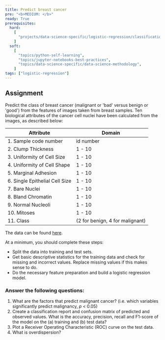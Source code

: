 ```yaml
---
title: Predict breast cancer
pre: "<b>MEDIUM: </b>"
ready: True
prerequisites:
  hard:
    [
      "projects/data-science-specific/logistic-regression/classification-assessment",
    ]
  soft:
    [
      "topics/python-self-learning",
      "topics/jupyter-notebooks-best-practices",
      "topics/data-science-specific/data-science-methodology",
    ]
tags: ["logistic-regression"]
---
```


## Assignment

Predict the class of breast cancer (malignant or 'bad' versus benign or 'good') from the features of images taken from breast samples. Ten biological attributes of the cancer cell nuclei have been calculated from the images, as described below:

| Attribute                      | Domain                          |
| ------------------------------ | ------------------------------- |
| 1. Sample code number          | id number                       |
| 2. Clump Thickness             | 1 - 10                          |
| 3. Uniformity of Cell Size     | 1 - 10                          |
| 4. Uniformity of Cell Shape    | 1 - 10                          |
| 5. Marginal Adhesion           | 1 - 10                          |
| 6. Single Epithelial Cell Size | 1 - 10                          |
| 7. Bare Nuclei                 | 1 - 10                          |
| 8. Bland Chromatin             | 1 - 10                          |
| 9. Normal Nucleoli             | 1 - 10                          |
| 10. Mitoses                    | 1 - 10                          |
| 11. Class                      | (2 for benign, 4 for malignant) |

The data can be found [here](cancer.data).

At a minimum, you should complete these steps:

- Split the data into training and test sets.
- Get basic descriptive statistics for the training data and check for missing and incorrect values. Replace missing values if this makes sense to do.
- Do the necessary feature preparation and build a logistic regression model.

### Answer the following questions:

1. What are the factors that predict malignant cancer? (i.e. which variables significantly predict malignancy, _p_ < 0.05)
2. Create a classification report and confusion matrix of predicted and observed values. What is the accuracy, precision, recall and F1-score of the model on the (a) training and (b) test data?
3. Plot a Receiver Operating Characteristic (ROC) curve on the test data.
4. What is overdispersion?
